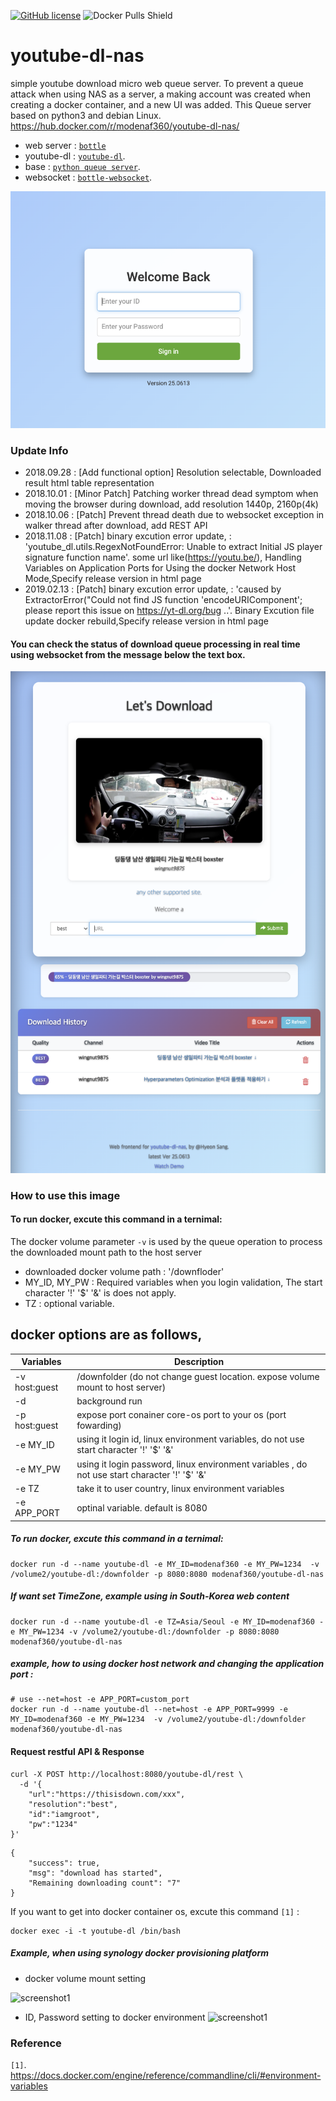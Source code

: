 [![GitHub license](https://img.shields.io/badge/license-MIT-blue.svg?style=flat-square)](https://raw.githubusercontent.com/hyeonsangjeon/youtube-dl-nas/master/LICENSE)
![Docker Pulls Shield](https://img.shields.io/docker/pulls/modenaf360/youtube-dl-nas.svg?style=flat-square)
# youtube-dl-nas

simple youtube download micro web queue server. 
To prevent a queue attack when using NAS as a server, a making account was created when creating a docker container, and a new UI was added.
This Queue server based on python3 and debian Linux.
https://hub.docker.com/r/modenaf360/youtube-dl-nas/

- web server : [`bottle`](https://github.com/bottlepy/bottle) 
- youtube-dl : [`youtube-dl`](https://github.com/rg3/youtube-dl).
- base : [`python queue server`](https://github.com/manbearwiz/youtube-dl-server).
- websocket : [`bottle-websocket`](https://github.com/zeekay/bottle-websocket).

![screenshot1](https://github.com/hyeonsangjeon/youtube-dl-nas/blob/master/pic/youtube-dl-server-login.png?raw=true)

### Update Info
- 2018.09.28 : [Add functional option] Resolution selectable, Downloaded result html table representation
- 2018.10.01 : [Minor Patch] Patching worker thread dead symptom when moving the browser during download, add resolution 1440p, 2160p(4k)
- 2018.10.06 : [Patch] Prevent thread death due to websocket exception in walker thread after download, add REST API 
- 2018.11.08 : [Patch] binary excution error update,  : 'youtube_dl.utils.RegexNotFoundError: Unable to extract Initial JS player signature function name'. some url like(https://youtu.be/), Handling Variables on Application Ports for Using the docker Network Host Mode,Specify release version in html page
- 2019.02.13 : [Patch] binary excution error update,  : 'caused by ExtractorError("Could not find JS function 'encodeURIComponent'; please report this issue on https://yt-dl.org/bug ..'. Binary Excution file update docker rebuild,Specify release version in html page

#### You can check the status of download queue processing in real time using websocket from the message below the text box.
![screenshot](https://github.com/hyeonsangjeon/youtube-dl-nas/blob/master/pic/youtube-dl-server.png?raw=true)


### How to use this image

#### To run docker, excute this command in a ternimal:
The docker volume parameter `-v` is used by the queue operation to process the downloaded mount path to the host server

- downloaded docker volume path :  '/downfloder'  
- MY_ID, MY_PW : Required variables when you login validation, The start character  '!' '$' '&' is does not apply.
- TZ :  optional variable.

## docker options are as follows,

|Variables      |Description                                                   |
|---------------|--------------------------------------------------------------|
|-v  host:guest         |/downfolder (do not change guest location. expose volume mount to host server)                            |  
|-d           |background run                                                | 
|-p   host:guest        |expose port conainer core-os port to your os (port fowarding) |
|-e MY_ID          |using it login id, linux environment variables, do not use start character   '!' '$' '&'                                |
|-e MY_PW           |using it login password, linux environment variables ,  do not use start character   '!' '$' '&'                                  |
|-e TZ           |take it to user country, linux environment variables                                   |
|-e APP_PORT           |optinal variable. default is 8080   |

##### To run docker, excute this command in a ternimal:
```shell
docker run -d --name youtube-dl -e MY_ID=modenaf360 -e MY_PW=1234  -v /volume2/youtube-dl:/downfolder -p 8080:8080 modenaf360/youtube-dl-nas
```

##### If want set TimeZone, example using in South-Korea web content 
```shell
docker run -d --name youtube-dl -e TZ=Asia/Seoul -e MY_ID=modenaf360 -e MY_PW=1234 -v /volume2/youtube-dl:/downfolder -p 8080:8080 modenaf360/youtube-dl-nas
```

##### example, how to using docker host network and changing the application port :
```shell
# use --net=host -e APP_PORT=custom_port
docker run -d --name youtube-dl --net=host -e APP_PORT=9999 -e MY_ID=modenaf360 -e MY_PW=1234  -v /volume2/youtube-dl:/downfolder modenaf360/youtube-dl-nas
```


#### Request restful API & Response
```shell
curl -X POST http://localhost:8080/youtube-dl/rest \
  -d '{
	"url":"https://thisisdown.com/xxx",
	"resolution":"best", 
	"id":"iamgroot",
	"pw":"1234"
}'
```
```shell
{
    "success": true,
    "msg": "download has started",
    "Remaining downloading count": "7"
}
```

 If you want to get into docker container os, excute this command `[1]` :
```console
docker exec -i -t youtube-dl /bin/bash
```

##### Example, when using synology docker provisioning platform

- docker volume mount setting 

![screenshot1](https://github.com/hyeonsangjeon/youtube-dl-nas/blob/master/pic/volume_set_synology.png?raw=true)



- ID, Password setting to docker environment
![screenshot1](https://github.com/hyeonsangjeon/youtube-dl-nas/blob/master/pic/id_pw_set_synology.png?raw=true)

### Reference
[1]: https://github.com/hyeonsangjeon/youtube-dl-nas/blob/master/pic/youtube-dl-server-login.png
[2]: https://github.com/hyeonsangjeon/youtube-dl-nas/blob/master/pic/youtube-dl-server.png
[3]: https://github.com/hyeonsangjeon/youtube-dl-nas/blob/master/pic/volume_set_synology.png
[4]: https://github.com/hyeonsangjeon/youtube-dl-nas/blob/master/pic/id_pw_set_synology.png

`[1]`. https://docs.docker.com/engine/reference/commandline/cli/#environment-variables

